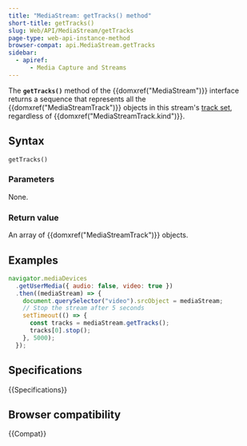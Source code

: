 ```yaml
---
title: "MediaStream: getTracks() method"
short-title: getTracks()
slug: Web/API/MediaStream/getTracks
page-type: web-api-instance-method
browser-compat: api.MediaStream.getTracks
sidebar:
  - apiref:
      - Media Capture and Streams
---
```


The **`getTracks()`** method of the
{{domxref("MediaStream")}} interface returns a sequence that represents all the
{{domxref("MediaStreamTrack")}} objects in this
stream's [track set](https://w3c.github.io/mediacapture-main/#dfn-track-set),
regardless of {{domxref("MediaStreamTrack.kind")}}.

## Syntax

```js-nolint
getTracks()
```

### Parameters

None.

### Return value

An array of {{domxref("MediaStreamTrack")}} objects.

## Examples

```js
navigator.mediaDevices
  .getUserMedia({ audio: false, video: true })
  .then((mediaStream) => {
    document.querySelector("video").srcObject = mediaStream;
    // Stop the stream after 5 seconds
    setTimeout(() => {
      const tracks = mediaStream.getTracks();
      tracks[0].stop();
    }, 5000);
  });
```

## Specifications

{{Specifications}}

## Browser compatibility

{{Compat}}
